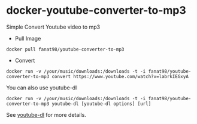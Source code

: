 # docker-youtube-converter-to-mp3
Simple Convert Youtube video to mp3

* Pull Image

```
docker pull fanat98/youtube-converter-to-mp3
```

* Convert

```
docker run -v /your/music/downloads:/downloads -t -i fanat98/youtube-converter-to-mp3 convert https://www.youtube.com/watch?v=labrkIEGxyA
```

You can also use youtube-dl 
```
docker run -v /your/music/downloads:/downloads -t -i fanat98/youtube-converter-to-mp3 youtube-dl [youtube-dl options] [url]
```

See [youtube-dl](http://rg3.github.io/youtube-dl/) for more details.
